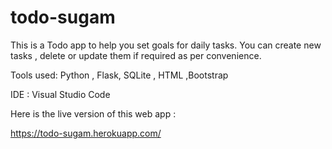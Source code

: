 # todo-sugam

This is a Todo app to help you set goals for daily tasks. 
You can create new tasks , delete or update them if required as per convenience.

Tools used: Python , Flask, SQLite ,  HTML ,Bootstrap 

IDE : Visual Studio Code

Here is the live version of this web app :

https://todo-sugam.herokuapp.com/
